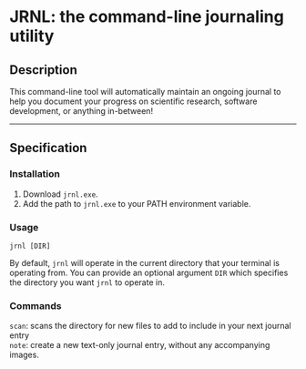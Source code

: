 # JRNL: the command-line journaling utility

## Description

This command-line tool will automatically maintain an ongoing journal to help you document your progress on scientific research, software development, or anything in-between!

---

## Specification

### Installation

1. Download `jrnl.exe`.
2. Add the path to `jrnl.exe` to your PATH environment variable.


### Usage

    jrnl [DIR]

By default, `jrnl` will operate in the current directory that your terminal is operating from. You can provide an optional argument `DIR` which specifies the directory you want `jrnl` to operate in.

### Commands

`scan`: scans the directory for new files to add to include in your next journal entry  
`note`: create a new text-only journal entry, without any accompanying images.